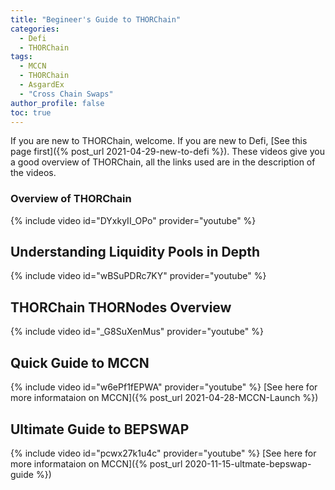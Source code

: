 ```yaml
---
title: "Begineer's Guide to THORChain"
categories:
  - Defi
  - THORChain
tags:
  - MCCN
  - THORChain
  - AsgardEx
  - "Cross Chain Swaps"
author_profile: false
toc: true
---
```

If you are new to THORChain, welcome. If you are new to Defi, [See this page first]({% post_url 2021-04-29-new-to-defi %}).
These videos give you a good overview of THORChain, all the links used are in the description of the videos. 

### Overview of THORChain
{% include video id="DYxkyII_OPo" provider="youtube" %}

## Understanding Liquidity Pools in Depth
{% include video id="wBSuPDRc7KY" provider="youtube" %}

## THORChain THORNodes Overview
{% include video id="_G8SuXenMus" provider="youtube" %}

## Quick Guide to MCCN
{% include video id="w6ePf1fEPWA" provider="youtube" %}
[See here for more informataion on MCCN]({% post_url 2021-04-28-MCCN-Launch %})

## Ultimate Guide to BEPSWAP
{% include video id="pcwx27k1u4c" provider="youtube" %}
[See here for more informataion on MCCN]({% post_url 2020-11-15-ultmate-bepswap-guide %})

